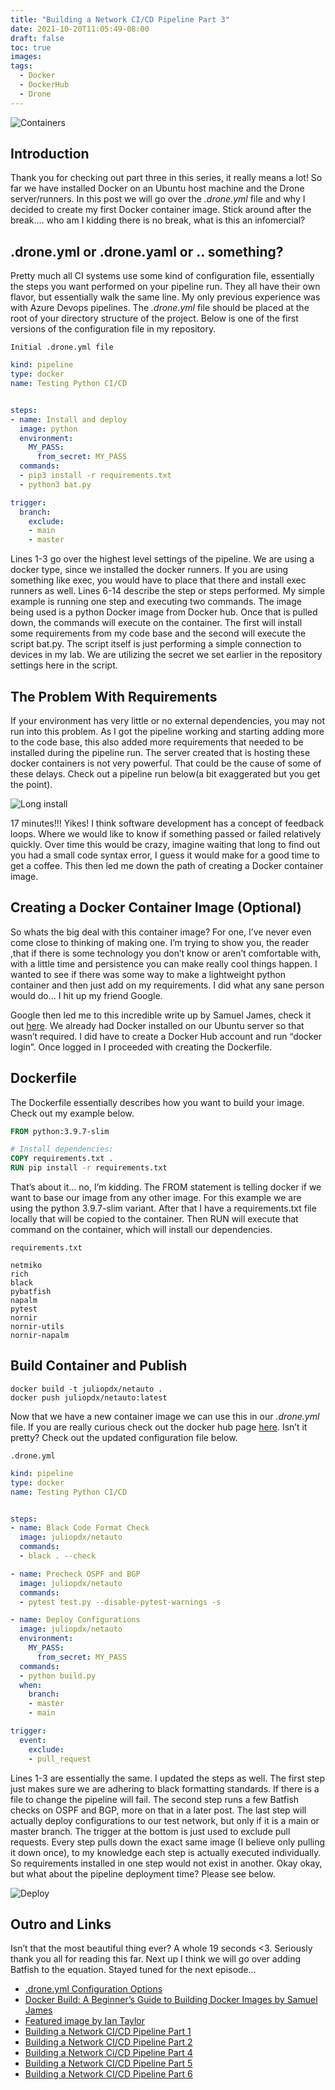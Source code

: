 ```yaml
---
title: "Building a Network CI/CD Pipeline Part 3"
date: 2021-10-20T11:05:49-08:00
draft: false
toc: true
images:
tags:
  - Docker
  - DockerHub
  - Drone
---
```


![Containers](/blog/images/ian-taylor.jpg)

## Introduction

Thank you for checking out part three in this series, it really means a lot! So far we have installed Docker on an Ubuntu host machine and the Drone server/runners. In this post we will go over the *.drone.yml* file and why I decided to create my first Docker container image. Stick around after the break…. who am I kidding there is no break, what is this an infomercial?

## .drone.yml or .drone.yaml or .. something?

Pretty much all CI systems use some kind of configuration file, essentially the steps you want performed on your pipeline run. They all have their own flavor, but essentially walk the same line. My only previous experience was with Azure Devops pipelines. The *.drone.yml* file should be placed at the root of your directory structure of the project. Below is one of the first versions of the configuration file in my repository.

`Initial .drone.yml file`

```yaml
kind: pipeline
type: docker
name: Testing Python CI/CD


steps:
- name: Install and deploy
  image: python
  environment:
    MY_PASS:
      from_secret: MY_PASS
  commands:
  - pip3 install -r requirements.txt
  - python3 bat.py

trigger:
  branch:
    exclude:
    - main
    - master
```

Lines 1-3 go over the highest level settings of the pipeline. We are using a docker type, since we installed the docker runners. If you are using something like exec, you would have to place that there and install exec runners as well. Lines 6-14 describe the step or steps performed. My simple example is running one step and executing two commands. The image being used is a python Docker image from Docker hub. Once that is pulled down, the commands will execute on the container. The first will install some requirements from my code base and the second will execute the script bat.py. The script itself is just performing a simple connection to devices in my lab. We are utilizing the secret we set earlier in the repository settings here in the script.

## The Problem With Requirements

If your environment has very little or no external dependencies, you may not run into this problem. As I got the pipeline working and starting adding more to the code base, this also added more requirements that needed to be installed during the pipeline run. The server created that is hosting these docker containers is not very powerful. That could be the cause of some of these delays. Check out a pipeline run below(a bit exaggerated but you get the point).

![Long install](/blog/images/long-install.png)

17 minutes!!! Yikes! I think software development has a concept of feedback loops. Where we would like to know if something passed or failed relatively quickly. Over time this would be crazy, imagine waiting that long to find out you had a small code syntax error, I guess it would make for a good time to get a coffee. This then led me down the path of creating a Docker container image.

## Creating a Docker Container Image (Optional)

So whats the big deal with this container image? For one, I’ve never even come close to thinking of making one. I’m trying to show you, the reader ,that if there is some technology you don’t know or aren’t comfortable with, with a little time and persistence you can make really cool things happen. I wanted to see if there was some way to make a lightweight python container and then just add on my requirements. I did what any sane person would do… I hit up my friend Google.

Google then led me to this incredible write up by Samuel James, check it out [here](https://stackify.com/docker-build-a-beginners-guide-to-building-docker-images/). We already had Docker installed on our Ubuntu server so that wasn’t required. I did have to create a Docker Hub account and run “docker login”. Once logged in I proceeded with creating the Dockerfile.

## Dockerfile

The Dockerfile essentially describes how you want to build your image. Check out my example below.

```dockerfile
FROM python:3.9.7-slim

# Install dependencies:
COPY requirements.txt .
RUN pip install -r requirements.txt
```

That’s about it… no, I’m kidding. The FROM statement is telling docker if we want to base our image from any other image. For this example we are using the python 3.9.7-slim variant. After that I have a requirements.txt file locally that will be copied to the container. Then RUN will execute that command on the container, which will install our dependencies.

`requirements.txt`

```text
netmiko
rich
black
pybatfish
napalm
pytest
nornir
nornir-utils
nornir-napalm
```

## Build Container and Publish

```shell
docker build -t juliopdx/netauto .
docker push juliopdx/netauto:latest
```

Now that we have a new container image we can use this in our *.drone.yml* file. If you are really curious check out the docker hub page [here](https://hub.docker.com/r/juliopdx/netauto). Isn’t it pretty? Check out the updated configuration file below.

`.drone.yml`

```yaml
kind: pipeline
type: docker
name: Testing Python CI/CD


steps:
- name: Black Code Format Check
  image: juliopdx/netauto
  commands:
  - black . --check

- name: Precheck OSPF and BGP
  image: juliopdx/netauto
  commands:
  - pytest test.py --disable-pytest-warnings -s

- name: Deploy Configurations
  image: juliopdx/netauto
  environment:
    MY_PASS:
      from_secret: MY_PASS
  commands:
  - python build.py
  when:
    branch:
    - master
    - main

trigger:
  event:
    exclude:
    - pull_request
```

Lines 1-3 are essentially the same. I updated the steps as well. The first step just makes sure we are adhering to black formatting standards. If there is a file to change the pipeline will fail. The second step runs a few Batfish checks on OSPF and BGP, more on that in a later post. The last step will actually deploy configurations to our test network, but only if it is a main or master branch. The trigger at the bottom is just used to exclude pull requests. Every step pulls down the exact same image (I believe only pulling it down once), to my knowledge each step is actually executed individually. So requirements installed in one step would not exist in another. Okay okay, but what about the pipeline deployment time? Please see below.

![Deploy](/blog/images/deploy.png)

## Outro and Links

Isn’t that the most beautiful thing ever? A whole 19 seconds <3. Seriously thank you all for reading this far. Next up I think we will go over adding Batfish to the equation. Stayed tuned for the next episode…

- [.drone.yml Configuration Options](https://docs.drone.io/pipeline/docker/syntax/)
- [Docker Build: A Beginner’s Guide to Building Docker Images by Samuel James](https://stackify.com/docker-build-a-beginners-guide-to-building-docker-images/)
- [Featured image by Ian Taylor](https://unsplash.com/photos/jOqJbvo1P9g)
- [Building a Network CI/CD Pipeline Part 1](https://juliopdx.com/2021/10/20/building-a-network-ci-cd-pipeline-part-1/)
- [Building a Network CI/CD Pipeline Part 2](https://juliopdx.com/2021/10/20/building-a-network-ci-cd-pipeline-part-2/)
- [Building a Network Ci/CD Pipeline Part 4](https://juliopdx.com/2021/10/31/building-a-network-ci-cd-pipeline-part-4/)
- [Building a Network CI/CD Pipeline Part 5](https://juliopdx.com/2021/11/08/building-a-network-ci-cd-pipeline-part-5/)
- [Building a Network CI/CD Pipeline Part 6](https://juliopdx.com/2021/11/12/building-a-network-ci-cd-pipeline-part-6/)
